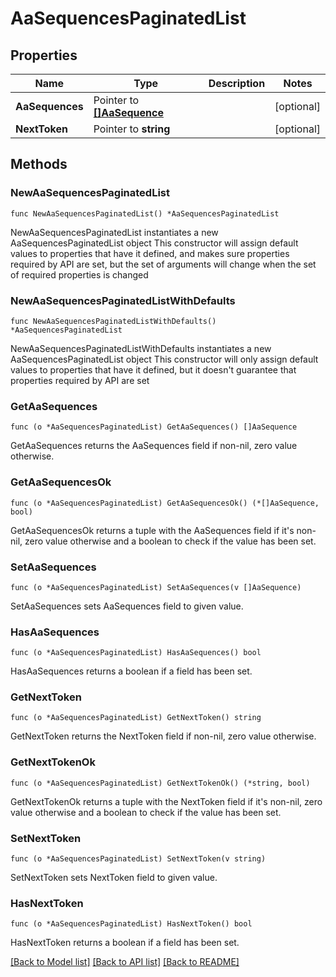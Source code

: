 # AaSequencesPaginatedList

## Properties

Name | Type | Description | Notes
------------ | ------------- | ------------- | -------------
**AaSequences** | Pointer to [**[]AaSequence**](AaSequence.md) |  | [optional] 
**NextToken** | Pointer to **string** |  | [optional] 

## Methods

### NewAaSequencesPaginatedList

`func NewAaSequencesPaginatedList() *AaSequencesPaginatedList`

NewAaSequencesPaginatedList instantiates a new AaSequencesPaginatedList object
This constructor will assign default values to properties that have it defined,
and makes sure properties required by API are set, but the set of arguments
will change when the set of required properties is changed

### NewAaSequencesPaginatedListWithDefaults

`func NewAaSequencesPaginatedListWithDefaults() *AaSequencesPaginatedList`

NewAaSequencesPaginatedListWithDefaults instantiates a new AaSequencesPaginatedList object
This constructor will only assign default values to properties that have it defined,
but it doesn't guarantee that properties required by API are set

### GetAaSequences

`func (o *AaSequencesPaginatedList) GetAaSequences() []AaSequence`

GetAaSequences returns the AaSequences field if non-nil, zero value otherwise.

### GetAaSequencesOk

`func (o *AaSequencesPaginatedList) GetAaSequencesOk() (*[]AaSequence, bool)`

GetAaSequencesOk returns a tuple with the AaSequences field if it's non-nil, zero value otherwise
and a boolean to check if the value has been set.

### SetAaSequences

`func (o *AaSequencesPaginatedList) SetAaSequences(v []AaSequence)`

SetAaSequences sets AaSequences field to given value.

### HasAaSequences

`func (o *AaSequencesPaginatedList) HasAaSequences() bool`

HasAaSequences returns a boolean if a field has been set.

### GetNextToken

`func (o *AaSequencesPaginatedList) GetNextToken() string`

GetNextToken returns the NextToken field if non-nil, zero value otherwise.

### GetNextTokenOk

`func (o *AaSequencesPaginatedList) GetNextTokenOk() (*string, bool)`

GetNextTokenOk returns a tuple with the NextToken field if it's non-nil, zero value otherwise
and a boolean to check if the value has been set.

### SetNextToken

`func (o *AaSequencesPaginatedList) SetNextToken(v string)`

SetNextToken sets NextToken field to given value.

### HasNextToken

`func (o *AaSequencesPaginatedList) HasNextToken() bool`

HasNextToken returns a boolean if a field has been set.


[[Back to Model list]](../README.md#documentation-for-models) [[Back to API list]](../README.md#documentation-for-api-endpoints) [[Back to README]](../README.md)


